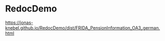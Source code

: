 # RedocDemo
https://jonas-knebel.github.io/RedocDemo/dist/FRIDA_PensionInformation_OA3_german.html

